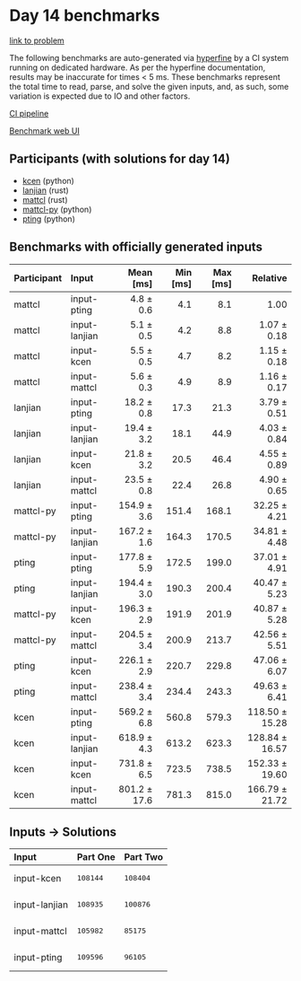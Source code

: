 # Day 14 benchmarks

[link to problem](https://adventofcode.com/2023/day/14)

The following benchmarks are auto-generated via
[hyperfine](https://github.com/sharkdp/hyperfine) by a CI system running on
dedicated hardware. As per the hyperfine documentation, results may be
inaccurate for times < 5 ms. These benchmarks represent the total time to read,
parse, and solve the given inputs, and, as such, some variation is expected due
to IO and other factors.

[CI pipeline](http://ci.papercode.net:8080/teams/main/pipelines/aoc2023)

[Benchmark web UI](https://aoc.ancalagon.black)


## Participants (with solutions for day 14)

- [kcen](https://github.com/kcen/aoc2023) (python)
- [lanjian](https://github.com/lanjian/aoc-2023) (rust)
- [mattcl](https://github.com/mattcl/aoc2023) (rust)
- [mattcl-py](https://github.com/mattcl/aoc2023-py) (python)
- [pting](https://github.com/pting/aoc2023) (python)


## Benchmarks with officially generated inputs

| Participant | Input | Mean [ms] | Min [ms] | Max [ms] | Relative |
|:---|:---|---:|---:|---:|---:|
| mattcl | input-pting | 4.8 ± 0.6 | 4.1 | 8.1 | 1.00 |
| mattcl | input-lanjian | 5.1 ± 0.5 | 4.2 | 8.8 | 1.07 ± 0.18 |
| mattcl | input-kcen | 5.5 ± 0.5 | 4.7 | 8.2 | 1.15 ± 0.18 |
| mattcl | input-mattcl | 5.6 ± 0.3 | 4.9 | 8.9 | 1.16 ± 0.17 |
| lanjian | input-pting | 18.2 ± 0.8 | 17.3 | 21.3 | 3.79 ± 0.51 |
| lanjian | input-lanjian | 19.4 ± 3.2 | 18.1 | 44.9 | 4.03 ± 0.84 |
| lanjian | input-kcen | 21.8 ± 3.2 | 20.5 | 46.4 | 4.55 ± 0.89 |
| lanjian | input-mattcl | 23.5 ± 0.8 | 22.4 | 26.8 | 4.90 ± 0.65 |
| mattcl-py | input-pting | 154.9 ± 3.6 | 151.4 | 168.1 | 32.25 ± 4.21 |
| mattcl-py | input-lanjian | 167.2 ± 1.6 | 164.3 | 170.5 | 34.81 ± 4.48 |
| pting | input-pting | 177.8 ± 5.9 | 172.5 | 199.0 | 37.01 ± 4.91 |
| pting | input-lanjian | 194.4 ± 3.0 | 190.3 | 200.4 | 40.47 ± 5.23 |
| mattcl-py | input-kcen | 196.3 ± 2.9 | 191.9 | 201.9 | 40.87 ± 5.28 |
| mattcl-py | input-mattcl | 204.5 ± 3.4 | 200.9 | 213.7 | 42.56 ± 5.51 |
| pting | input-kcen | 226.1 ± 2.9 | 220.7 | 229.8 | 47.06 ± 6.07 |
| pting | input-mattcl | 238.4 ± 3.4 | 234.4 | 243.3 | 49.63 ± 6.41 |
| kcen | input-pting | 569.2 ± 6.8 | 560.8 | 579.3 | 118.50 ± 15.28 |
| kcen | input-lanjian | 618.9 ± 4.3 | 613.2 | 623.3 | 128.84 ± 16.57 |
| kcen | input-kcen | 731.8 ± 6.5 | 723.5 | 738.5 | 152.33 ± 19.60 |
| kcen | input-mattcl | 801.2 ± 17.6 | 781.3 | 815.0 | 166.79 ± 21.72 |


## Inputs -> Solutions

| Input | Part One | Part Two |
|:---|:---|:---|
|input-kcen|<pre>108144</pre>|<pre>108404</pre>|
|input-lanjian|<pre>108935</pre>|<pre>100876</pre>|
|input-mattcl|<pre>105982</pre>|<pre>85175</pre>|
|input-pting|<pre>109596</pre>|<pre>96105</pre>|